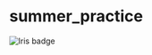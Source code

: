 # summer_practice
![Iris badge](https://github.com/blackdove1601/summer_practice/actions/workflows/main.yml/badge.svg)
